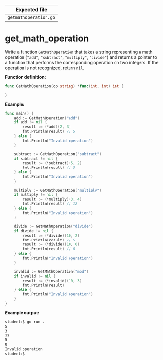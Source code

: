 | Expected file         |
| --------------------- |
| `getmathoperation.go` |

# get_math_operation

Write a function `GetMathOperation` that takes a string representing a math operation (`"add"`, `"subtract"`, `"multiply"`, `"divide"`) and returns a pointer to a function that performs the corresponding operation on two integers. If the operation is not recognized, return `nil`.

**Function definition:**

```go
func GetMathOperation(op string) *func(int, int) int {

}
```

**Example:**

```go
func main() {
    add := GetMathOperation("add")
    if add != nil {
        result := (*add)(2, 3)
        fmt.Println(result) // 5
    } else {
        fmt.Println("Invalid operation")
    }

    subtract := GetMathOperation("subtract")
    if subtract != nil {
        result := (*subtract)(5, 2)
        fmt.Println(result) // 3
    } else {
        fmt.Println("Invalid operation")
    }

    multiply := GetMathOperation("multiply")
    if multiply != nil {
        result := (*multiply)(3, 4)
        fmt.Println(result) // 12
    } else {
        fmt.Println("Invalid operation")
    }

    divide := GetMathOperation("divide")
    if divide != nil {
        result := (*divide)(10, 2)
        fmt.Println(result) // 5
        result := (*divide)(10, 0)
        fmt.Println(result) // 0
    } else {
        fmt.Println("Invalid operation")
    }

    invalid := GetMathOperation("mod")
    if invalid != nil {
        result := (*invalid)(10, 3)
        fmt.Println(result)
    } else {
        fmt.Println("Invalid operation")
    }
}
```

**Example output:**

```sh
student:$ go run .
5
3
12
5
0
Invalid operation
student:$
```

